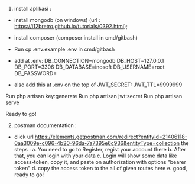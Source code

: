 1. install aplikasi :
- install mongodb (on windows) (url : https://i12bretro.github.io/tutorials/0392.html);
- install composer (composer install in cmd/gitbash)
- Run cp .env.example .env in cmd/gitbash
- add at .env:
DB_CONNECTION=mongodb
DB_HOST=127.0.0.1
DB_PORT=3306
DB_DATABASE=inosoft
DB_USERNAME=root
DB_PASSWORD=

- also add this at .env on the top of JWT_SECRET:
JWT_TTL=9999999

Run php artisan key:generate
Run php artisan jwt:secret
Run php artisan serve

Ready to go!

2. postman documentation : 
- click url https://elements.getpostman.com/redirect?entityId=21406118-0aa3009e-c096-4b20-96da-7a7395e6c936&entityType=collection
the steps :
a. You need to go to Register, regist your account there
b. After that, you can login with your data
c. Login will show some data like access-token, copy it, and paste on authorization with options "bearer token"
d. copy the access token to the all of given routes here
e. good, ready to go! 
